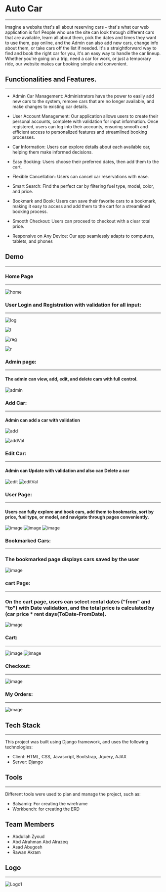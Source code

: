 # Auto Car
-----

Imagine a website that's all about reserving cars – that's what our web application is for! People who use the site can look through different cars that are available, learn all about them, pick the dates and times they want to use them, pay online, and the Admin can also add new cars, change info about them, or take cars off the list if needed. It's a straightforward way to find and book the right car for you, it's an easy way to handle the car lineup. Whether you're going on a trip, need a car for work, or just a temporary ride, our website makes car booking simple and convenient.

## Functionalities and Features.
-----

- Admin Car Management: Administrators have the power to easily add new cars to the system, remove cars that are no longer available, and make changes to existing car details.

- User Account Management: Our application allows users to create their personal accounts, complete with validation for input information. Once registered, users can log into their accounts, ensuring smooth and efficient access to personalized features and streamlined booking processes.

- Car Information: Users can explore details about each available car, helping them make informed decisions.

- Easy Booking: Users choose their preferred dates, then add them to the cart.

- Flexible Cancellation: Users can cancel car reservations with ease.

- Smart Search: Find the perfect car by filtering fuel type, model, color, and price.
  
- Bookmark and Book: Users can save their favorite cars to a bookmark, making it easy to access and add them to the cart for a streamlined booking process.
    
- Smooth Checkout: Users can proceed to checkout with a clear total price.
  
- Responsive on Any Device: Our app seamlessly adapts to computers, tablets, and phones
## Demo
-----
### Home Page
-----
![home](https://github.com/A-AbdAlrazeq/Group_Project/assets/130833624/cc21cf21-1dc8-4327-9a1e-3f415554a6ef)




### User Login and Registration with validation for all input:
-----
![log](https://github.com/A-AbdAlrazeq/Group_Project/assets/130833624/78ae41c4-a162-4e60-b1c2-530c281abdf5)

![l](https://github.com/A-AbdAlrazeq/Group_Project/assets/130833624/4fbfe021-8b32-4300-b7e7-916a684826e3)

![reg](https://github.com/A-AbdAlrazeq/Group_Project/assets/130833624/7bf9563f-d0c5-43bd-8839-d136db5dfbf1)

![r](https://github.com/A-AbdAlrazeq/Group_Project/assets/130833624/3dad33e5-22e1-48d5-8c2b-e10479c2b586)





### Admin page:
-----
#### The admin can view, add, edit, and delete cars with full control.
![admin](https://github.com/A-AbdAlrazeq/Group_Project/assets/130833624/3c27fba4-530d-4800-be18-8a0bf1581171)





### Add Car:
-----
#### Admin can add a car with validation 
![add](https://github.com/A-AbdAlrazeq/Group_Project/assets/130833624/4d0de956-b580-4c60-b121-57f56e1c9490)

![addVal](https://github.com/A-AbdAlrazeq/Group_Project/assets/130833624/63b5bd96-7a11-4b1c-b046-875ef346bbc9)




### Edit Car:
-----
#### Admin can Update with validation and also can Delete a car
![edit](https://github.com/A-AbdAlrazeq/Group_Project/assets/130833624/fa5e0559-0028-4040-9e56-9946a2ce606d)
![editVal](https://github.com/A-AbdAlrazeq/Group_Project/assets/130833624/b0ab018d-1158-433e-a055-1d6b3f1edaca)




### User Page:
-----
#### Users can fully explore and book cars, add them to bookmarks, sort by price, fuel type, or model, and navigate through pages conveniently.

![image](https://github.com/A-AbdAlrazeq/Group_Project/assets/33298724/4a186b22-7d55-4c33-a347-72be308e4fa7)
![image](https://github.com/A-AbdAlrazeq/Group_Project/assets/33298724/bdab8ddb-f2ff-4147-b0fe-a101cc203fa3)
![image](https://github.com/A-AbdAlrazeq/Group_Project/assets/33298724/529f3a12-ccc7-4b62-8e1a-39be0170ee89)
### Bookmarked Cars:
-----
### The bookmarked page displays cars saved by the user
![image](https://github.com/A-AbdAlrazeq/Group_Project/assets/33298724/dff22b45-7180-43d7-8ab2-4b1ec8ff1105)


### cart Page:
-----
### On the cart page, users can select rental dates ("from" and "to") with Date validation, and the total price is calculated by (car price * rent days(ToDate-FromDate).
![image](https://github.com/A-AbdAlrazeq/Group_Project/assets/33298724/bcb43a48-32bf-4334-806b-b99ac3ee364d)

### Cart:
-----
![image](https://github.com/A-AbdAlrazeq/Group_Project/assets/33298724/2d740289-71b3-402f-8f1b-dcbe60721014)
![image](https://github.com/A-AbdAlrazeq/Group_Project/assets/33298724/fbb7a5a7-970e-496c-a61a-39f451070980)

### Checkout:
-----
![image](https://github.com/A-AbdAlrazeq/Group_Project/assets/33298724/3685d09b-a283-4423-adf6-5d38b1650e86)

### My Orders:
-----
![image](https://github.com/A-AbdAlrazeq/Group_Project/assets/33298724/bd9fc76d-0a75-4d73-95fb-239ff64882df)




## Tech Stack
-----
This project was built using Django framework, and uses the following technologies:
- Client: HTML, CSS, Javascript, Bootstrap, Jquery, AJAX
- Server: Django
## Tools
-----
Different tools were used to plan and manage the project, such as:
- Balsamiq: For creating the wireframe
- Workbench: for creating the ERD
## Team Members
- Abdullah Zyoud
- Abd Alrahman Abd Alrazeq
- Asad Abugosh
- Rawan Akram 
## Logo
-----
![Logo1](https://github.com/abdullah-zyoud/Solo_Project/assets/130833624/eeb64f4b-20f5-42b0-85f4-aaabce8fd7b0)
